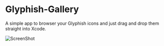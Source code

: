Glyphish-Gallery
================

A simple app to browser your Glyphish icons and just drag and drop them straight into Xcode.

![ScreenShot](https://raw.github.com/jorgenisaksson/Glyphish-Gallery/master/Glyphish_GalleryScreenSnapz001.png)
